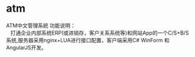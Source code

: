 # atm
ATM中文管理系統
功能说明：<BR>
    打通企业内部系统ERP(或进销存，客户关系系统等)和网站App的一个C/S+B/S系统,服务器采用nginx+LUA进行接口配置，客户端采用C# WinForm 和 AngularJS开发。
